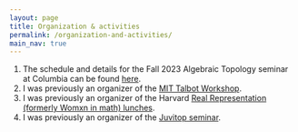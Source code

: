 ```yaml
---
layout: page
title: Organization & activities
permalink: /organization-and-activities/
main_nav: true
---
```


<ol>
<li>The schedule and details for the Fall 2023 Algebraic Topology seminar at Columbia can be found <a href="{{site.baseurl}}/organization-and-activities/seminar_fall2023/">here</a>.</li>

<li>I was previously an organizer of the <a href="https://math.mit.edu/events/talbot/">MIT Talbot Workshop</a>.</li>

<li>I was previously an organizer of the Harvard <a href="https://groups.google.com/g/harvard-women-in-math-lunch/about">Real Representation (formerly Womxn in math) lunches</a>.</li> 

<li>I was previously an organizer of the <a href="https://math.mit.edu/juvitop/pastseminars/">Juvitop seminar</a>.</li>
</ol>